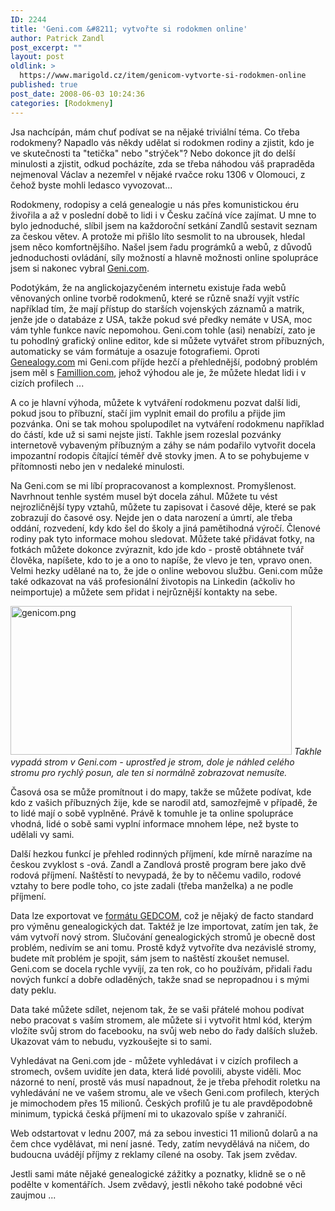 ```yaml
---
ID: 2244
title: 'Geni.com &#8211; vytvořte si rodokmen online'
author: Patrick Zandl
post_excerpt: ""
layout: post
oldlink: >
  https://www.marigold.cz/item/genicom-vytvorte-si-rodokmen-online
published: true
post_date: 2008-06-03 10:24:36
categories: [Rodokmeny]
---
```

Jsa nachcípán, mám chuť podívat se na nějaké triviální téma. Co třeba rodokmeny? Napadlo vás někdy udělat si rodokmen rodiny a zjistit, kdo je ve skutečnosti ta "tetička" nebo "strýček"? Nebo dokonce jít do delší minulosti a zjistit, odkud pocházíte, zda se třeba náhodou váš prapraděda nejmenoval Václav a nezemřel v nějaké rvačce roku 1306 v Olomouci, z čehož byste mohli ledasco vyvozovat... 

Rodokmeny, rodopisy a celá genealogie u nás přes komunistickou éru živořila a až v poslední době to lidi i v Česku začíná více zajímat. U mne to bylo jednoduché, slíbil jsem na každoroční setkání Zandlů sestavit seznam za českou větev. A protože mi přišlo líto sesmolit to na ubrousek, hledal jsem něco komfortnějšího. Našel jsem řadu prográmků a webů, z důvodů jednoduchosti ovládání, síly možností a hlavně možnosti online spolupráce jsem si nakonec vybral <a href="http://www.Geni.com">Geni.com</a>.

Podotýkám, že na anglickojazyčeném internetu existuje řada webů věnovaných online tvorbě rodokmenů, které se různě snaží vyjít vstříc například tím, že mají přístup do starších vojenských záznamů a matrik, jenže jde o databáze z USA, takže pokud své předky nemáte v USA, moc vám tyhle funkce navíc nepomohou. Geni.com tohle (asi) nenabízí, zato je tu pohodlný grafický online editor, kde si můžete vytvářet strom příbuzných, automaticky se vám formátuje a osazuje fotografiemi. Oproti <a href="http://www.genealogy.com">Genealogy.com</a> mi Geni.com příjde hezčí a přehlednější, podobný problém jsem měl s <a href="http://www.famillion.com">Famillion.com</a>, jehož výhodou ale je, že můžete hledat lidi i v cizích profilech ... 

A co je hlavní výhoda, můžete k vytváření rodokmenu pozvat další lidi, pokud jsou to příbuzní, stačí jim vyplnit email do profilu a přijde jim pozvánka. Oni se tak mohou spolupodílet na vytváření rodokmenu například do částí, kde už si sami nejste jistí. Takhle jsem rozeslal pozvánky internetově vybaveným příbuzným a záhy se nám podařilo vytvořit docela impozantní rodopis čítající téměř dvě stovky jmen. A to se pohybujeme v přítomnosti nebo jen v nedaleké minulosti. 

Na Geni.com se mi líbí propracovanost a komplexnost. Promyšlenost. Navrhnout tenhle systém musel být docela záhul. Můžete tu vést nejrozličnější typy vztahů, můžete tu zapisovat i časové děje, které se pak zobrazují do časové osy. Nejde jen o data narození a úmrtí, ale třeba oddání, rozvedení, kdy kdo šel do školy a jiná pamětihodná výročí. Členové rodiny pak tyto informace mohou sledovat. Můžete také přidávat fotky, na fotkách můžete dokonce zvýraznit, kdo jde kdo - prostě obtáhnete tvář člověka, napíšete, kdo to je a ono to napíše, že vlevo je ten, vpravo onen. Velmi hezky udělané na to, že jde o online webovou službu. Geni.com může také odkazovat na váš profesionální životopis na Linkedin (ačkoliv ho neimportuje) a můžete sem přidat i nejrůznější kontakty na sebe. 

<img src="http://www.marigold.cz/wp-content/uploads/genicom.png" alt="genicom.png" border="0" width="450" height="238" />
<em>Takhle vypadá strom v Geni.com - uprostřed je strom, dole je náhled celého stromu pro rychlý posun, ale ten si normálně zobrazovat nemusíte. </em>

Časová osa se může promítnout i do mapy, takže se můžete podívat, kde kdo z vašich příbuzných žije, kde se narodil atd, samozřejmě v případě, že to lidé mají o sobě vyplněné. Právě k tomuhle je ta online spolupráce vhodná, lidé o sobě sami vyplní informace mnohem lépe, než byste to udělali vy sami. 

Další hezkou funkcí je přehled rodinných příjmení, kde mírně narazíme na českou zvyklost s -ová. Zandl a Zandlová prostě program bere jako dvě rodová příjmení. Naštěstí to nevypadá, že by to něčemu vadilo, rodové vztahy to bere podle toho, co jste zadali (třeba manželka) a ne podle příjmení. 

Data lze exportovat ve <a href="http://en.wikipedia.org/wiki/GEDCOM">formátu GEDCOM</a>, což je nějaký de facto standard pro výměnu genealogických dat. Taktéž je lze importovat, zatím jen tak, že vám vytvoří nový strom. Slučování genealogických stromů je obecně dost problém, nedivím se ani tomu. Prostě když vytvoříte dva nezávislé stromy, budete mít problém je spojit, sám jsem to naštěstí zkoušet nemusel. Geni.com se docela rychle vyvíjí, za ten rok, co ho používám, přidali řadu nových funkcí a dobře odladěných, takže snad se nepropadnou i s mými daty peklu. 

Data také můžete sdílet, nejenom tak, že se vaši přátelé mohou podívat nebo pracovat s vaším stromem, ale můžete si i vytvořit html kód, kterým vložíte svůj strom do facebooku, na svůj web nebo do řady dalších služeb. Ukazovat vám to nebudu, vyzkoušejte si to sami. 

Vyhledávat na Geni.com jde - můžete vyhledávat i v cizích profilech a stromech, ovšem uvidíte jen data, která lidé povolili, abyste viděli. Moc názorné to není, prostě vás musí napadnout, že je třeba přehodit roletku na vyhledávání ne ve vašem stromu, ale ve všech Geni.com profilech, kterých je mimochodem přes 15 milionů. Českých profilů je tu ale pravděpodobně minimum, typická česká příjmení mi to ukazovalo spíše v zahraničí. 

Web odstartovat v lednu 2007, má za sebou investici 11 milionů dolarů a na čem chce vydělávat, mi není jasné. Tedy, zatím nevydělává na ničem, do budoucna uvádějí příjmy z reklamy cílené na osoby. Tak jsem zvědav. 

Jestli sami máte nějaké genealogické zážitky a poznatky, klidně se o ně podělte v komentářích. Jsem zvědavý, jestli někoho také podobné věci zaujmou ...
